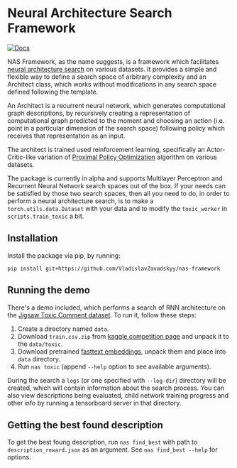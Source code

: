 # Neural Architecture Search Framework 
 [![Docs](https://img.shields.io/badge/docs-passing-brightgreen.svg)](https://vladislavzavadskyy.github.io/nas-framework)

NAS Framework, as the name suggests, is a framework which facilitates
[neural architecture search](https://arxiv.org/abs/1611.01578) on various datasets.
It provides a simple and flexible way to define a search space of
arbitrary complexity and an Architect class, which works without modifications
in any search space defined following the template.

An Architect is a recurrent neural network,
which generates computational graph descriptions, by recursively creating
a representation of computational graph predicted to the moment and
choosing an action (i.e. point in a particular dimension of the search
space) following policy which receives that representation as an input.

The architect is trained used reinforcement learning, specifically an Actor-Critic-like variation of
[Proximal Policy Optimization](https://arxiv.org/abs/1707.06347) algorithm on various datasets.

The package is currently in alpha and supports Multilayer Perceptron and Recurrent Neural Network search spaces out of the box.
If your needs can be satisfied by those two search spaces, then all you need to do, in order to perform a neural architecture search, 
is to make a `torch.utils.data.Dataset` with your data and to modify the `toxic_worker` in `scripts.train_toxic` a bit.

## Installation
Install the package via pip, by running:
```
pip install git+https://github.com/VladislavZavadskyy/nas-framework
```

## Running the demo
There's a demo included, which performs a search of RNN architecture on the
[Jigsaw Toxic Comment dataset](https://www.kaggle.com/c/jigsaw-toxic-comment-classification-challenge/data).
To run it, follow these steps:
1. Create a directory named `data`.  
2. Download `train.csv.zip` from [kaggle competition page](https://www.kaggle.com/c/jigsaw-toxic-comment-classification-challenge/data) and unpack it to the `data/toxic`.
3. Download pretrained [fasttext embeddings](https://s3-us-west-1.amazonaws.com/fasttext-vectors/crawl-300d-2M.vec.zip), unpack them and place into `data` directory.
3. Run `nas toxic` (append `--help` option to see available arguments).

During the search a `logs` (or one specified with `--log-dir`) directory will be created, 
which will contain information about the search process. You can also view descriptions being evaluated, 
child network training progress and other info by running a tensorboard server in that directory.

## Getting the best found description
To get the best foung description, run `nas find_best` with path to `description_reward.json` as an argument.
See `nas find_best --help` for options.
